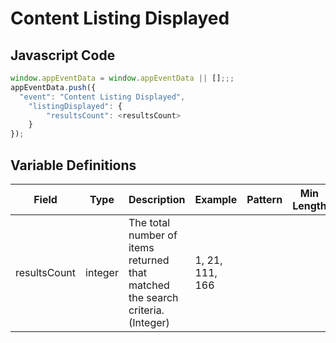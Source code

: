 # Content Listing Displayed

### 

## Javascript Code
```js
window.appEventData = window.appEventData || [];;;
appEventData.push({
  "event": "Content Listing Displayed",
    "listingDisplayed": {
        "resultsCount": <resultsCount>
    }
});
```

## Variable Definitions

|Field|Type|Description|Example|Pattern|Min Length|Max Length|Minimum|Maximum|Multiple Of|
| --- | --- | --- | --- | --- | --- | --- | --- | --- | --- |
|resultsCount|integer|The total number of items returned that matched the search criteria. \(Integer\)|1, 21, 111, 166||||0|||




